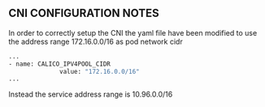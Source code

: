  
## CNI CONFIGURATION NOTES

In order to correctly setup the CNI the yaml file have been modified to use the address range 172.16.0.0/16 as pod network cidr

```sh
...
- name: CALICO_IPV4POOL_CIDR
              value: "172.16.0.0/16"
...
```

Instead the service address range is 10.96.0.0/16
